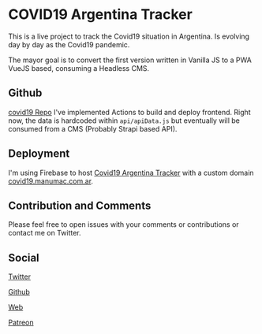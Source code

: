 # COVID19 Argentina Tracker
This is a live project to track the Covid19 situation in Argentina. 
Is evolving day by day as the Covid19 pandemic.

The mayor goal is to convert the first version written in Vanilla JS to a PWA VueJS based, consuming a Headless CMS.

## Github
[covid19 Repo](https://github.com/Manumac86/covid19)
I've implemented Actions to build and deploy frontend. 
Right now, the data is hardcoded within `api/apiData.js` but eventually will be consumed from a CMS (Probably Strapi based API).

## Deployment
I'm using Firebase to host [Covid19 Argentina Tracker](https://covid19.manumac.com.ar) with a custom domain [covid19.manumac.com.ar](https://covid19.manumac.com.ar).

## Contribution and Comments
Please feel free to open issues with your comments or contributions or contact me on Twitter.

## Social
[Twitter](https://twitter.com/manumac86)

[Github](https://github.com/Manumac86)

[Web](https://manumac.com.ar)

[Patreon](https://patreon/manumac86)
